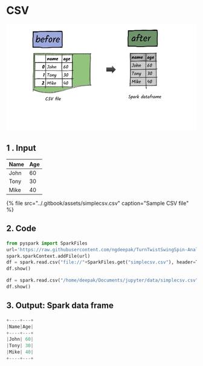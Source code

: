 # CSV

![](../.gitbook/assets/2020_07_27_kleki-7-.png)

## 1 . Input

| Name | Age |
| :--- | :--- |
| John | 60 |
| Tony | 30 |
| Mike | 40 |

{% file src="../.gitbook/assets/simplecsv.csv" caption="Sample CSV file" %}

## 2. Code

```python
from pyspark import SparkFiles
url='https://raw.githubusercontent.com/ngdeepak/TurnTwistSwingSpin-Analytic-data-workloads-using-Apache-Spark/master/resources/data/simplecsv.csv'
spark.sparkContext.addFile(url)
df = spark.read.csv("file://"+SparkFiles.get("simplecsv.csv"), header=True, inferSchema= True)
df.show()
```

```python
df = spark.read.csv("/home/deepak/Documents/jupyter/data/simplecsv.csv", header=True, inferSchema= True)
df.show()
```

## 3. Output: Spark data frame

```python
+----+---+
|Name|Age|
+----+---+
|John| 60|
|Tony| 30|
|Mike| 40|
+----+---+
```

